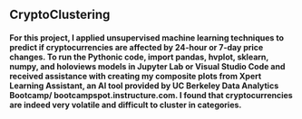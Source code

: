 ## CryptoClustering ##
#### For this project, I applied unsupervised machine learning techniques to predict if cryptocurrencies are affected by 24-hour or 7-day price changes. To run the Pythonic code, import pandas, hvplot, sklearn, numpy, and holoviews models in Jupyter Lab or Visual Studio Code and received assistance with creating my composite plots from Xpert Learning Assistant, an AI tool provided by UC Berkeley Data Analytics Bootcamp/ bootcampspot.instructure.com. I found that cryptocurrencies are indeed very volatile and difficult to cluster in categories.
